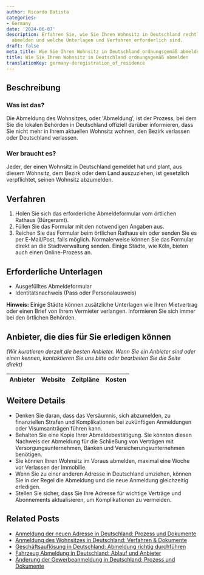 ```yaml
---
author: Ricardo Batista
categories:
- Germany
date: '2024-06-07'
description: Erfahren Sie, wie Sie Ihren Wohnsitz in Deutschland rechtlich korrekt
  abmelden und welche Unterlagen und Verfahren erforderlich sind.
draft: false
meta_title: Wie Sie Ihren Wohnsitz in Deutschland ordnungsgemäß abmelden
title: Wie Sie Ihren Wohnsitz in Deutschland ordnungsgemäß abmelden
translationKey: germany-deregistration_of_residence
---
```



## Beschreibung
### Was ist das?
Die Abmeldung des Wohnsitzes, oder 'Abmeldung', ist der Prozess, bei dem Sie die lokalen Behörden in Deutschland offiziell darüber informieren, dass Sie nicht mehr in Ihrem aktuellen Wohnsitz wohnen, den Bezirk verlassen oder Deutschland verlassen.

### Wer braucht es?
Jeder, der einen Wohnsitz in Deutschland gemeldet hat und plant, aus diesem Wohnsitz, dem Bezirk oder dem Land auszuziehen, ist gesetzlich verpflichtet, seinen Wohnsitz abzumelden.

## Verfahren
1. Holen Sie sich das erforderliche Abmeldeformular vom örtlichen Rathaus (Bürgeramt).
2. Füllen Sie das Formular mit den notwendigen Angaben aus.
3. Reichen Sie das Formular beim örtlichen Rathaus ein oder senden Sie es per E-Mail/Post, falls möglich. Normalerweise können Sie das Formular direkt an die Stadtverwaltung senden. Einige Städte, wie Köln, bieten auch einen Online-Prozess an.

## Erforderliche Unterlagen
- Ausgefülltes Abmeldeformular
- Identitätsnachweis (Pass oder Personalausweis)

**Hinweis:** Einige Städte können zusätzliche Unterlagen wie Ihren Mietvertrag oder einen Brief von Ihrem Vermieter verlangen. Informieren Sie sich immer bei den örtlichen Behörden.

## Anbieter, die dies für Sie erledigen können
_(Wir kuratieren derzeit die besten Anbieter. Wenn Sie ein Anbieter sind oder einen kennen, kontaktieren Sie uns bitte oder bearbeiten Sie die Seite direkt)_

| Anbieter | Website | Zeitpläne | Kosten |
| --------------- | --------------- | :-------------: | :-------------: |

## Weitere Details
- Denken Sie daran, dass das Versäumnis, sich abzumelden, zu finanziellen Strafen und Komplikationen bei zukünftigen Anmeldungen oder Visumsanträgen führen kann.
- Behalten Sie eine Kopie Ihrer Abmeldebestätigung. Sie könnten diesen Nachweis der Abmeldung für die Schließung von Verträgen mit Versorgungsunternehmen, Banken und Versicherungsunternehmen benötigen.
- Sie können Ihren Wohnsitz im Voraus abmelden, maximal eine Woche vor Verlassen der Immobilie.
- Wenn Sie zu einer anderen Adresse in Deutschland umziehen, können Sie in der Regel die Abmeldung und die neue Anmeldung gleichzeitig erledigen.
- Stellen Sie sicher, dass Sie Ihre Adresse für wichtige Verträge und Abonnements aktualisieren, um Komplikationen zu vermeiden.
## Related Posts

- [Anmeldung der neuen Adresse in Deutschland: Prozess und Dokumente](https://tramitit.com/de/guides/germany/ummeldung_des_wohnsitzes/)
- [Anmeldung des Wohnsitzes in Deutschland: Verfahren & Dokumente](https://tramitit.com/de/guides/germany/anmeldung_des_wohnsitzes/)
- [Geschäftsauflösung in Deutschland: Abmeldung richtig durchführen](https://tramitit.com/de/guides/germany/gewerbeabmeldung/)
- [Fahrzeug Abmeldung in Deutschland: Ablauf und Anbieter](https://tramitit.com/de/guides/germany/abmeldung_eines_fahrzeugs/)
- [Änderung der Gewerbeanmeldung in Deutschland: Prozess und Dokumente](https://tramitit.com/de/guides/germany/gewerbeummeldung/)